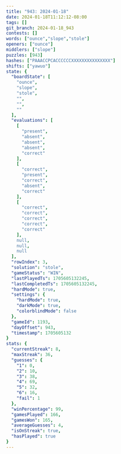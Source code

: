 ```yaml
---
title: "943: 2024-01-18"
date: 2024-01-18T11:12:12-08:00
tags: []
git_branch: 2024-01-18_943
contests: []
words: ["ounce","slope","stole"]
openers: ["ounce"]
middlers: ["slope"]
puzzles: [943]
hashes: ["PAAACCPCACCCCCCXXXXXXXXXXXXXXX"]
shifts: ["yawuo"]
state: {
  "boardState": [
    "ounce",
    "slope",
    "stole",
    "",
    "",
    ""
  ],
  "evaluations": [
    [
      "present",
      "absent",
      "absent",
      "absent",
      "correct"
    ],
    [
      "correct",
      "present",
      "correct",
      "absent",
      "correct"
    ],
    [
      "correct",
      "correct",
      "correct",
      "correct",
      "correct"
    ],
    null,
    null,
    null
  ],
  "rowIndex": 3,
  "solution": "stole",
  "gameStatus": "WIN",
  "lastPlayedTs": 1705605132245,
  "lastCompletedTs": 1705605132245,
  "hardMode": true,
  "settings": {
    "hardMode": true,
    "darkMode": true,
    "colorblindMode": false
  },
  "gameId": 1193,
  "dayOffset": 943,
  "timestamp": 1705605132
}
stats: {
  "currentStreak": 8,
  "maxStreak": 36,
  "guesses": {
    "1": 0,
    "2": 10,
    "3": 38,
    "4": 69,
    "5": 32,
    "6": 16,
    "fail": 1
  },
  "winPercentage": 99,
  "gamesPlayed": 166,
  "gamesWon": 165,
  "averageGuesses": 4,
  "isOnStreak": true,
  "hasPlayed": true
}
---
```

<!-- more -->
